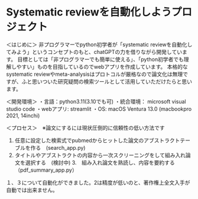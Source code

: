 # Systematic reviewを自動化しようプロジェクト

＜はじめに＞
非プログラマーでpython初学者が「systematic reviewを自動化してみよう」というコンセプトのもと、chatGPTの力を借りながら開発しています。
目標としては「非プログラマーでも簡単に使える」、「python初学者でも理解しやすい」ものを目指しているのでwebアプリを作成しています。
本格的なsystematic reviewやmeta-analysisはプロトコルが厳格なので論文化は無理ですが、ふと思いついた研究疑問の検索ツールとして活用していただけたらと思います。

＜開発環境＞
・言語：python3.11(3.10でも可)
・統合環境： microsoft visual studio code
・webアプリ: streamlit
・OS: macOS Ventura 13.0 (macbookpro 2021, 14inchi)

＜プロセス＞　※論文にするには現状圧倒的に信頼性の低い方法です
1. 任意に設定した検索式でpubmedからヒットした論文のアブストラクトテーブルを作る　(search_app.py)
2. タイトルやアブストラクトの内容から一次スクリーニングをして組み入れ論文を選択する　(検討中)
3.　組み入れ論文を熟読し、内容を要約する　（pdf_summary_app.py）

１、３について自動化ができました。2は精度が低いのと、著作権上全文入手が自動では出来ません。

